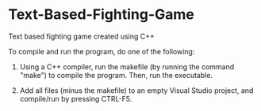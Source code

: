 # Text-Based-Fighting-Game
Text based fighting game created using C++

To compile and run the program, do one of the following:

1. Using a C++ compiler, run the makefile (by running the command "make") to compile the program. Then, run the executable.

2. Add all files (minus the makefile) to an empty Visual Studio project, and compile/run by pressing CTRL-F5.
